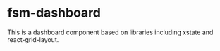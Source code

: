 # fsm-dashboard

This is a dashboard component based on libraries including xstate and react-grid-layout.